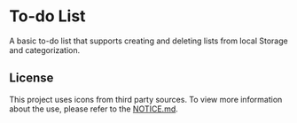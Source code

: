 # To-do List
A basic to-do list that supports creating and deleting lists from local Storage and categorization.

## License
This project uses icons from third party sources. To view more information about the use, please refer to the [NOTICE.md](NOTICE.md).
